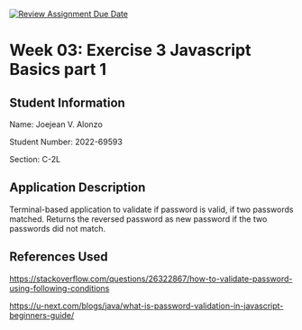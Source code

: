 [![Review Assignment Due Date](https://classroom.github.com/assets/deadline-readme-button-22041afd0340ce965d47ae6ef1cefeee28c7c493a6346c4f15d667ab976d596c.svg)](https://classroom.github.com/a/5v8RsmJk)

# Week 03: Exercise 3 Javascript Basics part 1

## Student Information

Name: Joejean V. Alonzo

Student Number: 2022-69593

Section: C-2L

## Application Description
Terminal-based application to validate if password is valid, if two passwords matched. Returns the reversed password as new password if the two passwords did not match.

## References Used
https://stackoverflow.com/questions/26322867/how-to-validate-password-using-following-conditions

https://u-next.com/blogs/java/what-is-password-validation-in-javascript-beginners-guide/